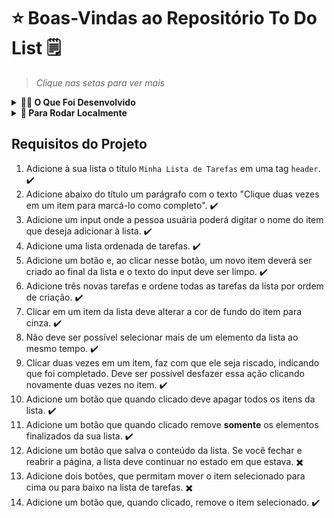 # ⭐ Boas-Vindas ao Repositório To Do List 🗒️
> *Clique nas setas para ver mais*

<details>
<summary><strong>👩‍💻 O Que Foi Desenvolvido</strong></summary>
<br />

Uma aplicação web que permite ao usuário criar e gerenciar uma lista de tarefas (to do list). O usuário pode adicionar novas tarefas, marcar as tarefas concluídas, remover tarefas individuais ou todas as tarefas da lista. Mudar as tarefas de lugar e salvar as tarefas, são funcionalidades que ainda não foram implementadas. O gif a seguir mostra um exemplo de como a aplicação funciona mas não reflete como ela está atualmente.

![exemplo de uma todo list](./todo-list-example.gif)
</details>

<details>
<summary><strong>👀 Para Rodar Localmente </strong></summary>
<br />

1. Clone o repositório   
  `git clone git@github.com:leilaMoraes/Project-To-Do-List-HTML.git`
2. Navegue até a pasta do repositório clonado  
    `cd Project-To-Do-List-HTML`
3. Instale as dependências no diretório raiz  
  `npm install`
</details>


## Requisitos do Projeto

1. Adicione à sua lista o título `Minha Lista de Tarefas` em uma tag `header`. ✔️
2. Adicione abaixo do título um parágrafo com o texto "Clique duas vezes em um item para marcá-lo como completo". ✔️
3. Adicione um input onde a pessoa usuária poderá digitar o nome do item que deseja adicionar à lista. ✔️
4. Adicione uma lista ordenada de tarefas. ✔️
5. Adicione um botão e, ao clicar nesse botão, um novo item deverá ser criado ao final da lista e o texto do input deve ser limpo. ✔️
6. Adicione três novas tarefas e ordene todas as tarefas da lista por ordem de criação. ✔️
7. Clicar em um item da lista deve alterar a cor de fundo do item para cinza. ✔️
8. Não deve ser possível selecionar mais de um elemento da lista ao mesmo tempo. ✔️
9. Clicar duas vezes em um item, faz com que ele seja riscado, indicando que foi completado. Deve ser possível desfazer essa ação clicando novamente duas vezes no item. ✔️
10. Adicione um botão que quando clicado deve apagar todos os itens da lista. ✔️
11. Adicione um botão que quando clicado remove **somente** os elementos finalizados da sua lista. ✔️
12. Adicione um botão que salva o conteúdo da lista. Se você fechar e reabrir a página, a lista deve continuar no estado em que estava. ✖️
13. Adicione dois botões, que permitam mover o item selecionado para cima ou para baixo na lista de tarefas. ✖️
14. Adicione um botão que, quando clicado, remove o item selecionado. ✔️
